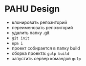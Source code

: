 PAHU Design
===

* клонировать репозиторий
* переименовать репозиторий
* удалить папку .git
* `git init`
* `npm i`
* проект собирается в папку build
* сборка проекта: `gulp build`
* запустить сервер командой `gulp`